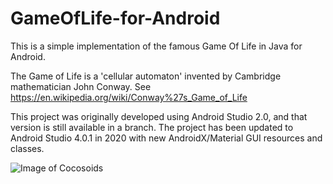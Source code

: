 # GameOfLife-for-Android
This is a simple implementation of the famous Game Of Life in Java for Android.

The Game of Life is a 'cellular automaton' invented by Cambridge mathematician John Conway. See https://en.wikipedia.org/wiki/Conway%27s_Game_of_Life

This project was originally developed using Android Studio 2.0, and that version is still available in a branch. The project has been updated to Android Studio 4.0.1 in 2020 with new AndroidX/Material GUI resources and classes.

![Image of Cocosoids](http://cdn.rawgit.com/erikbuck/GameOfLife-for-Android/master/GameOfLife.png)
